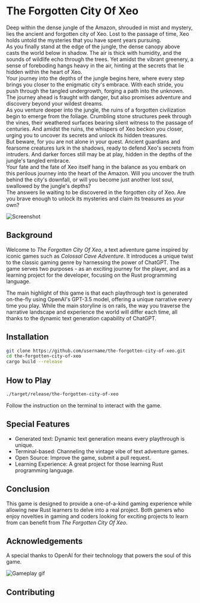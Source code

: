 # The Forgotten City Of Xeo

Deep within the dense jungle of the Amazon, shrouded in mist and mystery, lies the ancient and forgotten city of Xeo. Lost to the passage of time, Xeo holds untold the mysteries that you have spent years pursuing.<br>As you finally stand at the edge of the jungle, the dense canopy above casts the world below in shadow. The air is thick with humidity, and the sounds of wildlife echo through the trees. Yet amidst the vibrant greenery, a sense of foreboding hangs heavy in the air, hinting at the secrets that lie hidden within the heart of Xeo.<br>Your journey into the depths of the jungle begins here, where every step brings you closer to the enigmatic city's embrace. With each stride, you push through the tangled undergrowth, forging a path into the unknown. The journey ahead is fraught with danger, but also promises adventure and discovery beyond your wildest dreams.<br>As you venture deeper into the jungle, the ruins of a forgotten civilization begin to emerge from the foliage. Crumbling stone structures peek through the vines, their weathered surfaces bearing silent witness to the passage of centuries. And amidst the ruins, the whispers of Xeo beckon you closer, urging you to uncover its secrets and unlock its hidden treasures.<br>But beware, for you are not alone in your quest. Ancient guardians and fearsome creatures lurk in the shadows, ready to defend Xeo's secrets from intruders. And darker forces still may be at play, hidden in the depths of the jungle's tangled embrace.<br>Your fate and the fate of Xeo itself hang in the balance as you embark on this perilous journey into the heart of the Amazon. Will you uncover the truth behind the city's downfall, or will you become just another lost soul, swallowed by the jungle's depths?<br>The answers lie waiting to be discovered in the forgotten city of Xeo. Are you brave enough to unlock its mysteries and claim its treasures as your own?

![Screenshot](./screenshot.png)

## Background

Welcome to *The Forgotten City Of Xeo*, a text adventure game inspired by iconic games such as *Colossal Cave Adventure*. It introduces a unique twist to the classic gaming genre by harnessing the power of ChatGPT. The game serves two purposes - as an exciting journey for the player, and as a learning project for the developer, focusing on the Rust programming language.

The main highlight of this game is that each playthrough text is generated on-the-fly using OpenAI's GPT-3.5 model, offering a unique narrative every time you play. While the main storyline is on rails, the way you traverse the narrative landscape and experience the world will differ each time, all thanks to the dynamic text generation capability of ChatGPT.


## Installation

```bash
git clone https://github.com/username/the-forgotten-city-of-xeo.git
cd the-forgotten-city-of-xeo
cargo build --release
```

## How to Play

```bash
./target/release/the-forgotten-city-of-xeo
```

Follow the instruction on the terminal to interact with the game.

## Special Features

- Generated text: Dynamic text generation means every playthrough is unique.
- Terminal-based: Channeling the vintage vibe of text adventure games.
- Open Source: Improve the game, submit a pull request.
- Learning Experience: A great project for those learning Rust programming language.

## Conclusion

This game is designed to provide a one-of-a-kind gaming experience while allowing new Rust learners to delve into a real project. Both gamers who enjoy novelties in gaming and coders looking for exciting projects to learn from can benefit from *The Forgotten City Of Xeo*.

## Acknowledgements

A special thanks to OpenAI for their technology that powers the soul of this game.

![Gameplay gif](./gameplay.gif)

## Contributing 


